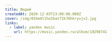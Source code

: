 ```yaml
---
title: Индий
createdAt: 2020-12-03T23:00:00.000Z
cover: /img/01hm4t1he2batf2k78hkryvjx2.jpg
links:
  - label: yandex music
    url: https://music.yandex.ru/album/10298741
---
```

